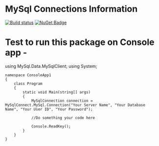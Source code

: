 # MySql Connections Information
[![Build status](https://ci.appveyor.com/api/projects/status/67ubhtmijuhyhq6q?svg=true)](https://ci.appveyor.com/project/eshohag/MySqlConnect)
[![NuGet Badge](https://buildstats.info/nuget/MySqlConnect)](https://www.nuget.org/packages/MySqlConnect)

# Test to run this package on Console app -

using MySql.Data.MySqlClient;
using System;

    namespace ConsoleApp1
    {
        class Program
        {
            static void Main(string[] args)
            {
                MySqlConnection connection = MySqlConnect.MySql.Connection("Your Server Name", "Your Database Name", "Your User ID", "Your Password");

                //Do something your code here

                Console.ReadKey();
            }
        }
    }
